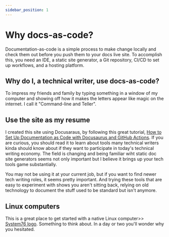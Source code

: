```yaml
---
sidebar_position: 1
---
```


# Why docs-as-code?

Documentation-as-code is a simple process to make change locally and check them out before you push them to your docs live site. To accomplish this, you need an IDE, a static site generator, a Git repository, CI/CD to set up workflows, and a hosting platform. 

## Why do I, a technical writer, use docs-as-code?

To impress my friends and family by typing something in a window of my computer and showing off how it makes the letters appear like magic on the internet. I call it "Command-line and Teller".

## Use the site as my resume

I created this site using Docusaraus, by following this great tutorial, [How to Set Up Documentation as Code with Docusaurus and GitHub Actions](https://www.freecodecamp.org/news/set-up-docs-as-code-with-docusaurus-and-github-actions/). If you are curious, you should read it to learn about tools many technical writers kinda should know about if they want to participate in today's technical writing economy. The field is changing and being familiar wiht static doc site generators seems not only important but I believe it brings up your tech tools game substantially.

You may not be using it at your current job, but if you want to find newer tech writing roles, it seems pretty important. And trying these tools that are easy to experiment with shows you aren't sitting back, relying on old technology to document the stuff used to be standard but isn't anymore.

## Linux computers

This is a great place to get started with a native Linux computer>> [System76 logo](https://system76.com/). Something to think about. In a day or two you'll wonder why you hesitated.
